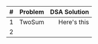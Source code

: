 | #      | Problem | DSA Solution     |
| :---        |    :----:   |          ---: |
| 1      | TwoSum       | Here's this   |
| 2   |         |      |
